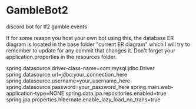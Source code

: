 # GambleBot2
 discord bot for tf2 gamble events
 
 If for some reason you host your own bot using this, the database ER diagram is located in the base folder "current ER diagram" which I will try to remember to update for any commit that changes it. Don't forget your application.properties in the resources folder. 
 
spring.datasource.driver-class-name=com.mysql.jdbc.Driver
spring.datasource.url=jdbc:your_connection_here
spring.datasource.username=your_username_here
spring.datasource.password=your_password_here
spring.main.web-application-type=NONE
spring.data.jpa.repositories.enabled=true
spring.jpa.properties.hibernate.enable_lazy_load_no_trans=true
